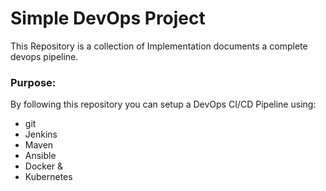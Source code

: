 # Simple DevOps Project

This Repository is a collection of Implementation documents a complete devops pipeline. 

### Purpose:
By following this repository you can setup a DevOps CI/CD Pipeline using: 
- git
- Jenkins
- Maven
- Ansible
- Docker &
- Kubernetes

